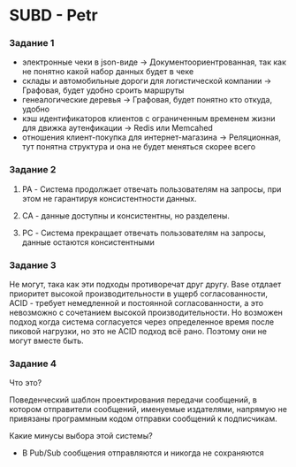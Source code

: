 # SUBD - Petr

### Задание 1

- электронные чеки в json-виде -> Документоориентрованная, так как не понятно какой набор данных будет в чеке
- склады и автомобильные дороги для логистической компании -> Графовая, будет удобно сроить маршруты
- генеалогические деревья -> Графовая, будет понятно кто откуда, удобно
- кэш идентификаторов клиентов с ограниченным временем жизни для движка аутенфикации -> Redis или Memcahed 
- отношения клиент-покупка для интернет-магазина ->  Реляционная, тут понятна структура и она не будет меняться скорее всего

### Задание 2

1) PA - Система продолжает отвечать пользователям на запросы, при этом не гарантируя консистентности данных.

2) CA - данные доступны и консистентны, но разделены.

3) PC - Система прекращает отвечать пользователям на запросы, данные остаются консистентными

### Задание 3

Не могут, така как эти подходы противоречат друг другу. Base отдлает приоритет высокой производительности в ущерб согласованности, ACID - требует немедленной и постоянной согласованности, а это невозможно с сочетанием высокой производительности. Но возможен подход когда система согласуется через определенное время после пиковой нагрузки, но это не ACID подход всё рано. Поэтому они не могут вместе быть.

### Задание 4

Что это?

Поведенческий шаблон проектирования передачи сообщений, в котором отправители сообщений, именуемые издателями, напрямую не привязаны программным кодом отправки сообщений к подписчикам.

Какие минусы выбора этой системы?

- В Pub/Sub сообщения отправляются и никогда не сохраняются